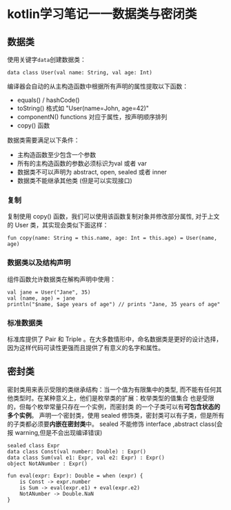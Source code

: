 # kotlin学习笔记一一数据类与密闭类

## 数据类
使用关键字`data`创建数据类：
```
data class User(val name: String, val age: Int)
```
编译器会自动的从主构造函数中根据所有声明的属性提取以下函数：

- equals() / hashCode()
- toString() 格式如 "User(name=John, age=42)"
- componentN() functions 对应于属性，按声明顺序排列
- copy() 函数

数据类需要满足以下条件：

- 主构造函数至少包含一个参数
- 所有的主构造函数的参数必须标识为val 或者 var
- 数据类不可以声明为 abstract, open, sealed 或者 inner
- 数据类不能继承其他类 (但是可以实现接口)

### 复制
复制使用 copy() 函数，我们可以使用该函数复制对象并修改部分属性, 对于上文的 User 类，其实现会类似下面这样：

```
fun copy(name: String = this.name, age: Int = this.age) = User(name, age)
```
### 数据类以及结构声明

组件函数允许数据类在解构声明中使用：

```
val jane = User("Jane", 35)
val (name, age) = jane
println("$name, $age years of age") // prints "Jane, 35 years of age"
```
### 标准数据类
标准库提供了 Pair 和 Triple 。在大多数情形中，命名数据类是更好的设计选择，因为这样代码可读性更强而且提供了有意义的名字和属性。

## 密封类
密封类用来表示受限的类继承结构：当一个值为有限集中的类型, 而不能有任何其他类型时。在某种意义上，他们是枚举类的扩展：枚举类型的值集合 也是受限的，但每个枚举常量只存在一个实例，而密封类 的一个子类可以有**可包含状态的多个实例**。
声明一个密封类，使用 sealed 修饰类，密封类可以有子类，但是所有的子类都必须要**内嵌在密封类**中。
sealed 不能修饰 interface ,abstract class(会报 warning,但是不会出现编译错误)

```
sealed class Expr
data class Const(val number: Double) : Expr()
data class Sum(val e1: Expr, val e2: Expr) : Expr()
object NotANumber : Expr()

fun eval(expr: Expr): Double = when (expr) {
    is Const -> expr.number
    is Sum -> eval(expr.e1) + eval(expr.e2)
    NotANumber -> Double.NaN
}
```



